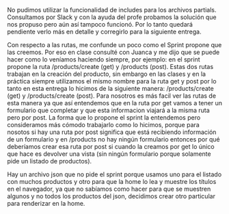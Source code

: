 No pudimos utilizar la funcionalidad de includes para los archivos partials. Consultamos por Slack y con la ayuda del profe probamos la solución que nos propuso pero aún así tampoco funcionó. Por lo tanto quedará pendiente verlo más en detalle y corregirlo para la siguiente entrega. 

Con respecto a las rutas, me confunde un poco como el Sprint propone que las creemos. Por eso en clase consulté con Juanca y me dijo que se puede hacer como lo veníamos haciendo siempre, por ejemplo: en el sprint propone la ruta /products/create (get) y /products (post). Estas dos rutas trabajan en la creación del producto, sin embargo en las clases y en la práctica siempre utilizamos el mismo nombre para la ruta get y post por lo tanto en esta entrega lo hicimos de la siguiente manera: /products/create (get) y /products/create (post). Para nosotros es más facil ver las rutas de esta manera ya que así entendemos que en la ruta por get vamos a tener un formulario que completar y que esta informacion viajará a la misma ruta pero por post. La forma que lo propone el sprint la entendemos pero consideramos más cómodo trabajarlo como lo hicimos, porque para nosotos si hay una ruta por post significa que está recibiendo información de un formulario y en /products no hay ningún formulario entonces por qué deberíamos crear esa ruta por post si cuando la creamos por get lo único que hace es devolver una vista (sin ningún formulario porque solamente pide un listado de productos). 

Hay un archivo json que no pide el sprint porque usamos uno para el listado con muchos productos y otro para que la home lo lea y muestre los títulos en el navegador, ya que no sabíamos como hacer para que se muestren algunos y no todos los productos del json, decidimos crear otro particular para renderizar en la home.